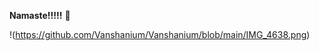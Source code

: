 **Namaste!!!!!** 👋

!(https://github.com/Vanshanium/Vanshanium/blob/main/IMG_4638.png)

<!--
**Vanshanium/Vanshanium** is a ✨ _special_ ✨ repository because its `README.md` (this file) appears on your GitHub profile.

Here are some ideas to get you started:

- 🔭 I’m currently working on ...
- 🌱 I’m currently learning ...
- 👯 I’m looking to collaborate on ...
- 🤔 I’m looking for help with ...
- 💬 Ask me about ...
- 📫 How to reach me: ...
- 😄 Pronouns: He/him Duhh
- ⚡ Fun fact: Pokemons are real!
-->
